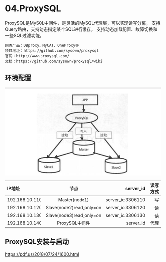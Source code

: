 # 04.ProxySQL

ProxySQL是MySQL中间件，是灵活的MySQL代理层，可以实现读写分离，
支持Query路由，支持动态指定某个SQL进行缓存，
支持动态加载配置、故障切换和一些SQL过滤功能。

```
同类产品：DBproxy、MyCAT、OneProxy等
项目地址：https://github.com/sysown/proxysql
官网：http://www.proxysql.com/
文档：https://github.com/sysown/proxysql/wiki
```

## 环境配置
![](../../_static/Proxy_SQL0001.png)

| IP地址 | 节点 | server_id | 读写方式 |
| :--- | :----: | ----: | ----: |
| 192.168.10.110 | Master(node1) | server_id:3306110 | 写 |
| 192.168.10.120 | Slave(node2)read_only=on | server_id:3306120 | 读 |
| 192.168.10.130 | Slave(node3)read_only=on | server_id:3306130 | 读 |
| 192.168.10.140 | ProxySQL中间件 | server_id | 代理 |



## ProxySQL安装与启动

https://pdf.us/2018/07/24/1600.html


















